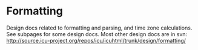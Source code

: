 # Formatting

Design docs related to formatting and parsing, and time zone calculations. See
subpages for some design docs.
Most other design docs are in svn:
<http://source.icu-project.org/repos/icu/icuhtml/trunk/design/formatting/>
